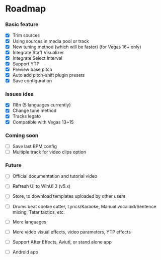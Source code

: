 # Roadmap
### Basic feature
- [x] Trim sources
- [x] Using sources in media pool or track
- [x] New tuning method (which will be faster) (for Vegas 16+ only)
- [x] Integrate Staff Visualizer
- [x] Integrate Select Interval
- [x] Support YTP
- [x] Preview base pitch
- [x] Auto add pitch-shift plugin presets
- [x] Save configuration

### Issues idea
- [x] I18n (5 languages currently)
- [x] Change tune method
- [x] Tracks legato
- [x] Compatible with Vegas 13~15

### Coming soon
- [ ] Save last BPM config
- [ ] Multiple track for video clips option

### Future
- [ ] Official documentation and tutorial video
- [ ] Refresh UI to WinUI 3 (v5.x)
- [ ] Store, to download templates uploaded by other users
- [ ] Drums beat cookie cutter, Lyrics/Karaoke, Manual vocaloid/Sentence mixing, Tatar tactics, etc.
- [ ] More languages
- [ ] More video visual effects, video parameters, YTP effects
- [ ] Support After Effects, Aviutl, or stand alone app
- [ ] Android app

